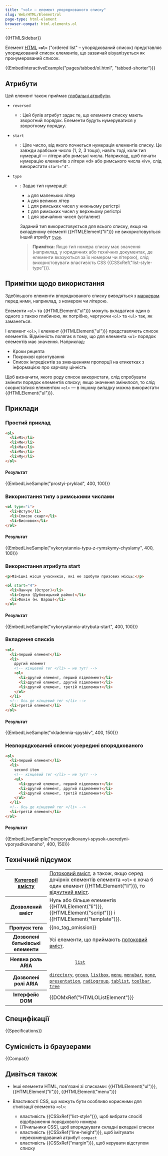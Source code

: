 ```yaml
---
title: "<ol> – елемент упорядкованого списку"
slug: Web/HTML/Element/ol
page-type: html-element
browser-compat: html.elements.ol
---
```


{{HTMLSidebar}}

Елемент [HTML](/uk/docs/Web/HTML) **`<ol>`** ("ordered list" – упорядкований список) представляє упорядкований список елементів, що зазвичай візуалізується як пронумерований список.

{{EmbedInteractiveExample("pages/tabbed/ol.html", "tabbed-shorter")}}

## Атрибути

Цей елемент також приймає [глобальні атрибути](/uk/docs/Web/HTML/Global_attributes).

- `reversed`
  - : Цей булів атрибут задає те, що елементи списку мають зворотний порядок. Елементи будуть нумеруватися у зворотному порядку.
- `start`
  - : Ціле число, від якого почнеться нумерація елементів списку. Це завжди арабське число (1, 2, 3 тощо), навіть тоді, коли тип нумерації — літери або римські числа. Наприклад, щоб почати нумерацію елементів з літери «d» або римського числа «iv», слід використати `start="4"`.
- `type`

  - : Задає тип нумерації:

    - `a` для маленьких літер
    - `A` для великих літер
    - `i` для римських чисел у нижньому регістрі
    - `I` для римських чисел у верхньому регістрі
    - `1` для звичайних чисел (усталене)

    Заданий тип використовується для всього списку, якщо на вкладеному елементі {{HTMLElement("li")}} не використовується інший атрибут [`type`](/uk/docs/Web/HTML/Element/li#type).

    > **Примітка:** Якщо тип номера списку має значення (наприклад, у юридичних або технічних документах, де елементи вказуються за їх номером чи літерою), слід використовувати властивість CSS {{CSSxRef("list-style-type")}}.

## Примітки щодо використання

Здебільшого елементи впорядкованого списку виводяться з [маркером](/uk/docs/Web/CSS/::marker) перед ними, наприклад, з номером чи літерою.

Елементи `<ol>` та {{HTMLElement("ul")}} можуть вкладатися один в одного з такою глибиною, як потрібно, чергуючи `<ol>` та `<ul>` так, як заманеться.

І елемент `<ol>`, і елемент {{HTMLElement("ul")}} представляють список елементів. Відмінність полягає в тому, що для елемента `<ol>` порядок елементів має значення. Наприклад:

- Кроки рецепта
- Покрокові орієнтування
- Список інгредієнтів за зменшенням пропорції на етикетках з інформацією про харчову цінність

Щоб визначити, якого роду список використати, слід спробувати змінити порядок елементів списку; якщо значення змінилося, то слід скористатися елементом `<ol>` — в іншому випадку можна використати {{HTMLElement("ul")}}.

## Приклади

### Простий приклад

```html
<ol>
  <li>Мі</li>
  <li>Ме</li>
  <li>Ма</li>
  <li>Мо</li>
  <li>Му</li>
</ol>
```

#### Результат

{{EmbedLiveSample("prostyi-pryklad", 400, 100)}}

### Використання типу з римськими числами

```html
<ol type="i">
  <li>Вступ</li>
  <li>Список скарг</li>
  <li>Висновок</li>
</ol>
```

#### Результат

{{EmbedLiveSample("vykorystannia-typu-z-rymskymy-chyslamy", 400, 100)}}

### Використання атрибута start

```html
<p>Фінішні місця учасників, які не здобули призових місць:</p>

<ol start="4">
  <li>Панчук (Острог)</li>
  <li>Серко (Дубовицький район)</li>
  <li>Фокін (м. Вараш)</li>
</ol>
```

#### Результат

{{EmbedLiveSample("vykorystannia-atrybuta-start", 400, 100)}}

### Вкладення списків

```html
<ol>
  <li>перший елемент</li>
  <li>
    другий елемент
    <!-- кінцевий тег </li> – не тут! -->
    <ol>
      <li>другий елемент, перший піделемент</li>
      <li>другий елемент, другий піделемент</li>
      <li>другий елемент, третій піделемент</li>
    </ol>
  </li>
  <!-- Ось де кінцевий тег </li> -->
  <li>третій елемент</li>
</ol>
```

#### Результат

{{EmbedLiveSample("vkladennia-spyskiv", 400, 150)}}

### Невпорядкований список усередині впорядкованого

```html
<ol>
  <li>перший елемент</li>
  <li>
    second item
    <!-- кінцевий тег </li> – не тут! -->
    <ul>
      <li>другий елемент, перший піделемент</li>
      <li>другий елемент, другий піделемент</li>
      <li>другий елемент, третій піделемент</li>
    </ul>
  </li>
  <!-- Ось де кінцевий тег </li> -->
  <li>третій елемент</li>
</ol>
```

#### Результат

{{EmbedLiveSample("nevporyadkovanyi-spysok-useredyni-vporyadkovanoho", 400, 150)}}

## Технічний підсумок

<table class="properties">
  <tbody>
    <tr>
      <th scope="row">
        <a href="/uk/docs/Web/HTML/Content_categories">Категорії вмісту</a>
      </th>
      <td>
        <a href="/uk/docs/Web/HTML/Content_categories#potokovyi-vmist">Потоковий вміст</a>, а також, якщо серед дочірніх елементів елемента <code>&#x3C;ol></code> є хоча б один елемент {{HTMLElement("li")}}, то <a href="/uk/docs/Web/HTML/Content_categories#vidchutnyi-vmist">відчутний вміст</a>.
      </td>
    </tr>
    <tr>
      <th scope="row">Дозволений вміст</th>
      <td>
        Нуль або більше елементів {{HTMLElement("li")}},
        {{HTMLElement("script")}} і
        {{HTMLElement("template")}}.
      </td>
    </tr>
    <tr>
      <th scope="row">Пропуск тега</th>
      <td>{{no_tag_omission}}</td>
    </tr>
    <tr>
      <th scope="row">Дозволені батьківські елементи</th>
      <td>
        Усі елементи, що приймають
        <a href="/uk/docs/Web/HTML/Content_categories#potokovyi-vmist">потоковий вміст</a>.
      </td>
    </tr>
    <tr>
      <th scope="row">Неявна роль ARIA</th>
      <td>
        <code>
          <a href="/uk/docs/Web/Accessibility/ARIA/Roles/List_role">list</a>
        </code>
      </td>
    </tr>
    <tr>
      <th scope="row">Дозволені ролі ARIA</th>
      <td>
        <a href="/uk/docs/Web/Accessibility/ARIA/Roles/directory_role"><code>directory</code></a>, <a href="/uk/docs/Web/Accessibility/ARIA/Roles/group_role"><code>group</code></a>,
        <a href="/uk/docs/Web/Accessibility/ARIA/Roles/listbox_role"><code>listbox</code></a>, <a href="/uk/docs/Web/Accessibility/ARIA/Roles/menu_role"><code>menu</code></a>,
        <a href="/uk/docs/Web/Accessibility/ARIA/Roles/menubar_role"><code>menubar</code></a>, <a href="/uk/docs/Web/Accessibility/ARIA/Roles/none_role"><code>none</code></a>,
        <a href="/uk/docs/Web/Accessibility/ARIA/Roles/presentation_role"><code>presentation</code></a>,
        <a href="/uk/docs/Web/Accessibility/ARIA/Roles/radiogroup_role"><code>radiogroup</code></a>, <a href="/uk/docs/Web/Accessibility/ARIA/Roles/tablist_role"><code>tablist</code></a>,
        <a href="/uk/docs/Web/Accessibility/ARIA/Roles/toolbar_role"><code>toolbar</code></a>, <a href="/uk/docs/Web/Accessibility/ARIA/Roles/tree_role"><code>tree</code></a>
      </td>
    </tr>
    <tr>
      <th scope="row">Інтерфейс DOM</th>
      <td>{{DOMxRef("HTMLOListElement")}}</td>
    </tr>
  </tbody>
</table>

## Специфікації

{{Specifications}}

## Сумісність із браузерами

{{Compat}}

## Дивіться також

- Інші елементи HTML, пов'язані зі списками: {{HTMLElement("ul")}}, {{HTMLElement("li")}}, {{HTMLElement("menu")}}
- Властивості CSS, що можуть бути особливо корисними для стилізації елемента `<ol>`:

  - властивість {{CSSxRef("list-style")}}, щоб вибрати спосіб відображення порядкового номера
  - [Лічильники CSS], щоб впорядкувати складні вкладені списки
  - властивість {{CSSxRef("line-height")}}, щоб імітувати нерекомендований атрибут `compact`
  - властивість {{CSSxRef("margin")}}, щоб керувати відступом списку
